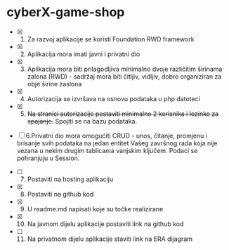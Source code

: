 # cyberX-game-shop

- [x] 1. Za razvoj aplikacije se koristi Foundation RWD framework

- [x] 2. Aplikacija mora imati javni i privatni dio

- [x] 3. Aplikacija mora biti prilagodljiva minimalno dvoje različitim širinama zalona (RWD) - sadržaj mora biti čitljiv, vidljiv, dobro organiziran za obje širine zaslona

- [x] 4. Autorizacija se izvršava na osnovu podataka u php datoteci

- [x] 5. ~~Na stranici autorizacije postaviti minimalno 2 korisnika i lozinke za spajanje.~~ Spojiti se na bazu podataka.

- [ ] 6.Privatni dio mora omogućiti CRUD - unos, čitanje, promjenu i brisanje svih podataka na jedan entitet Vašeg završnog rada koja nije vezana u nekim drugim tablicama vanjskim ključem. Podaci se pohranjuju u Session.

- [ ] 7. Postaviti na hosting aplikaciju

- [x] 8. Postaviti na github kod

- [x] 9. U readme.md napisati koje su točke realizirane

- [x] 10. Na javnom dijelu aplikacije postaviti link na github kod

- [ ] 11. Na privatnom dijelu aplikacije staviti link na ERA dijagram
